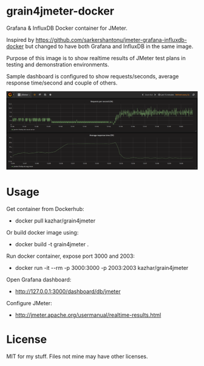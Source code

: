 # grain4jmeter-docker
Grafana &amp; InfluxDB Docker container for JMeter.

Inspired by https://github.com/sarkershantonu/jmeter-grafana-influxdb-docker but changed to have both Grafana and InfluxDB in the same image.

Purpose of this image is to show realtime results of JMeter test plans in testing and demonstration environments.

Sample dashboard is configured to show requests/seconds, average response time/second and couple of others.

![Grafana UI](img/grafana_jmeter.png)

# Usage

Get container from Dockerhub:

- docker pull kazhar/grain4jmeter

Or build docker image using:

- docker build -t grain4jmeter .

Run docker container, expose port 3000 and 2003:

- docker run -it --rm -p 3000:3000 -p 2003:2003 kazhar/grain4jmeter

Open Grafana dashboard:

- http://127.0.0.1:3000/dashboard/db/jmeter

Configure JMeter:

- http://jmeter.apache.org/usermanual/realtime-results.html


# License

MIT for my stuff. Files not mine may have other licenses.
